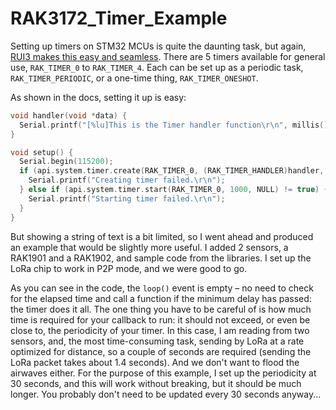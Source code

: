 # RAK3172_Timer_Example

Setting up timers on STM32 MCUs is quite the daunting task, but again, [RUI3 makes this easy and seamless](https://docs.rakwireless.com/RUI3/System/#timer). There are 5 timers available for general use, `RAK_TIMER_0` to `RAK_TIMER_4`. Each can be set up as a periodic task, `RAK_TIMER_PERIODIC`, or a one-time thing, `RAK_TIMER_ONESHOT`.

As shown in the docs, setting it up is easy:

```c
void handler(void *data) {
  Serial.printf("[%lu]This is the Timer handler function\r\n", millis());
}

void setup() {
  Serial.begin(115200);
  if (api.system.timer.create(RAK_TIMER_0, (RAK_TIMER_HANDLER)handler, RAK_TIMER_PERIODIC) != true) {
    Serial.printf("Creating timer failed.\r\n");
  } else if (api.system.timer.start(RAK_TIMER_0, 1000, NULL) != true) {
    Serial.printf("Starting timer failed.\r\n");
  }
}
```

But showing a string of text is a bit limited, so I went ahead and produced an example that would be slightly more useful. I added 2 sensors, a RAK1901 and a RAK1902, and sample code from the libraries. I set up the LoRa chip to work in P2P mode, and we were good to go.

As you can see in the code, the `loop()` event is empty – no need to check for the elapsed time and call a function if the minimum delay has passed: the timer does it all. The one thing you have to be careful of is how much time is required for your callback to run: it should not exceed, or even be close to, the periodicity of your timer. In this case, I am reading from two sensors, and, the most time-consuming task, sending by LoRa at a rate optimized for distance, so a couple of seconds are required (sending the LoRa packet takes about 1.4 seconds). And we don't want to flood the airwaves either. For the purpose of this example, I set up the periodicity at 30 seconds, and this will work without breaking, but it should be much longer. You probably don't need to be updated every 30 seconds anyway...
